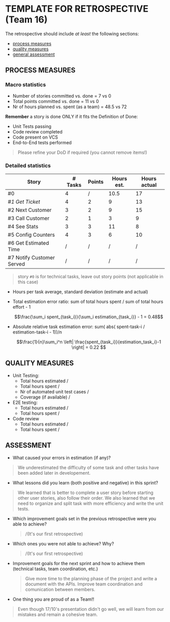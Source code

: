 TEMPLATE FOR RETROSPECTIVE (Team 16)
=====================================

The retrospective should include _at least_ the following
sections:

- [process measures](#process-measures)
- [quality measures](#quality-measures)
- [general assessment](#assessment)

## PROCESS MEASURES 

### Macro statistics

- Number of stories committed vs. done = 7 vs 0
- Total points committed vs. done = 11 vs 0
- Nr of hours planned vs. spent (as a team) = 48.5 vs 72

**Remember** a story is done ONLY if it fits the Definition of Done:
 
- Unit Tests passing
- Code review completed
- Code present on VCS
- End-to-End tests performed

> Please refine your DoD if required (you cannot remove items!) 

### Detailed statistics

| Story  | # Tasks | Points | Hours est. | Hours actual |
|--------|---------|--------|------------|--------------|
| #0     |   4    |    / |        10.5   |    17        |
| _#1 Get Ticket_   |        4        | 2      |    9        |      13        |
| #2 Next Customer     |  3       | 2       |   9         |     15         |
| #3 Call Customer     |  2     | 1      | 3           |    9         |
| #4 See Stats     |  3     |  3    |   11        |    8         |
| #5 Config Counters    | 4      |  3     |  6         |   10          |
| #6 Get Estimated Time     |     /  |    /  |     /      |        /     |
| #7 Notify Customer Served     |  /     | /     |     /      |      /       |




   

> story `#0` is for technical tasks, leave out story points (not applicable in this case)

- Hours per task average, standard deviation (estimate and actual)
- Total estimation error ratio: sum of total hours spent / sum of total hours effort - 1 

    $$\frac{\sum_i spent_{task_i}}{\sum_i estimation_{task_i}} - 1 = 0.48$$          
    
    
- Absolute relative task estimation error: sum( abs( spent-task-i / estimation-task-i - 1))/n

    $$\frac{1}{n}\sum_i^n \left| \frac{spent_{task_i}}{estimation_task_i}-1 \right| = 0.22 $$
  
## QUALITY MEASURES 

- Unit Testing:
  - Total hours estimated /
  - Total hours spent /
  - Nr of automated unit test cases  /
  - Coverage (if available) /
- E2E testing:
  - Total hours estimated /
  - Total hours spent /
- Code review  
  - Total hours estimated /
  - Total hours spent /
  


## ASSESSMENT

- What caused your errors in estimation (if any)? 
 > We underestimated the difficulty of some task and other tasks have been added later in developement.

- What lessons did you learn (both positive and negative) in this sprint?
 > We learned that is better to complete a user story before starting other user stories,
  also follow their order.
  We also learned that we need to organize and split task with more efficiency and write the unit tests.

- Which improvement goals set in the previous retrospective were you able to achieve? 
  >  /(It's our first retrospective)
  
- Which ones you were not able to achieve? Why?
   > /(It's our first retrospective)
- Improvement goals for the next sprint and how to achieve them (technical tasks, team coordination, etc.)

  > Give more time to the planning phase of the project and write a document with the APIs.
  > Improve team coordination and comunication between members.

- One thing you are proud of as a Team!!
 > Even though 17/10's presentation didn't go well, we will learn from our mistakes and remain a cohesive team.
